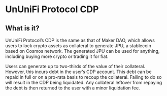 # UnUniFi Protocol CDP

## What is it?

UnUniFi Protocol’s CDP is the same as that of Maker DAO, which allows users to lock crypto assets as collateral to generate JPU, a stablecoin based on Cosmos network. The generated JPU can be used for anything, including buying more crypto or trading it for fiat.

Users can generate up to two-thirds of the value of their collateral. However, this incurs debt in the user’s CDP account. This debt can be repaid in full or on a pro-rata basis to recoup the collateral. Failing to do so will result in the CDP being liquidated. Any collateral leftover from repaying the debt is then returned to the user with a minor liquidation fee.



